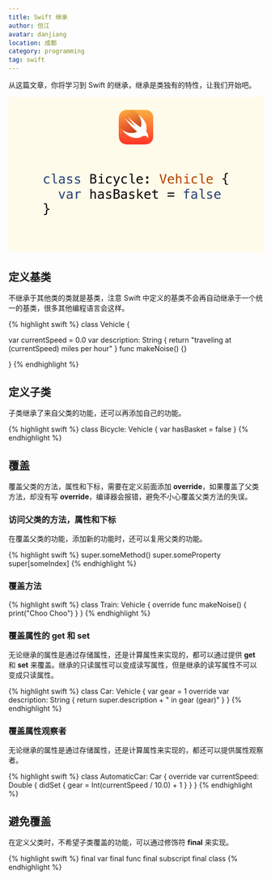 ```yaml
---
title: Swift 继承
author: 但江
avatar: danjiang
location: 成都
category: programming
tag: swift
---
```


从这篇文章，你将学习到 Swift 的继承，继承是类独有的特性，让我们开始吧。

![Swift Inheritance](/images/swift-inheritance.jpg)

## 定义基类

不继承于其他类的类就是基类，注意 Swift 中定义的基类不会再自动继承于一个统一的基类，很多其他编程语言会这样。

{% highlight swift %}
class Vehicle {
  
  var currentSpeed = 0.0
  var description: String {
    return "traveling at \(currentSpeed) miles per hour"
  }
  func makeNoise() {}
  
}
{% endhighlight %}

## 定义子类

子类继承了来自父类的功能，还可以再添加自己的功能。

{% highlight swift %}
class Bicycle: Vehicle {
  var hasBasket = false
}
{% endhighlight %}

## 覆盖

覆盖父类的方法，属性和下标，需要在定义前面添加 **override**，如果覆盖了父类方法，却没有写 **override**，编译器会报错，避免不小心覆盖父类方法的失误。

### 访问父类的方法，属性和下标

在覆盖父类的功能，添加新的功能时，还可以复用父类的功能。

{% highlight swift %}
super.someMethod()
super.someProperty
super[someIndex]
{% endhighlight %}

### 覆盖方法

{% highlight swift %}
class Train: Vehicle {
  override func makeNoise() {
    print("Choo Choo")
  }
}
{% endhighlight %}

### 覆盖属性的 get 和 set

无论继承的属性是通过存储属性，还是计算属性来实现的，都可以通过提供 **get** 和 **set** 来覆盖。继承的只读属性可以变成读写属性，但是继承的读写属性不可以变成只读属性。

{% highlight swift %}
class Car: Vehicle {
  var gear = 1
  override var description: String {
    return super.description + " in gear \(gear)"
  }
}
{% endhighlight %}

### 覆盖属性观察者

无论继承的属性是通过存储属性，还是计算属性来实现的，都还可以提供属性观察者。

{% highlight swift %}
class AutomaticCar: Car {
  override var currentSpeed: Double {
    didSet {
      gear = Int(currentSpeed / 10.0) + 1
    }
  }
}
{% endhighlight %}

## 避免覆盖

在定义父类时，不希望子类覆盖的功能，可以通过修饰符 **final** 来实现。

{% highlight swift %}
final var
final func
final subscript
final class
{% endhighlight %}
